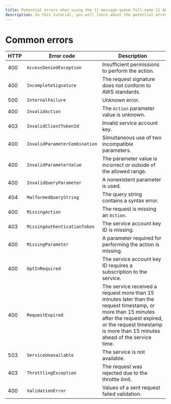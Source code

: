 ```yaml
---
title: Potential errors when using the {{ message-queue-full-name }} API
description: In this tutorial, you will learn about the potential errors when using the {{ message-queue-name }} API.
---
```


# Common errors

| HTTP | Error code | Description |
----- | ----- | -----
| 400 | `AccessDeniedException` | Insufficient permissions to perform the action. |
| 400 | `IncompleteSignature` | The request signature does not conform to AWS standards. |
| 500 | `InternalFailure` | Unknown error. |
| 400 | `InvalidAction` | The `Action` parameter value is unknown. |
| 403 | `InvalidClientTokenId` | Invalid service account key. |
| 400 | `InvalidParameterCombination` | Simultaneous use of two incompatible parameters. |
| 400 | `InvalidParameterValue` | The parameter value is incorrect or outside of the allowed range. |
| 400 | `InvalidQueryParameter` | A nonexistent parameter is used. |
| 404 | `MalformedQueryString` | The query string contains a syntax error. |
| 400 | `MissingAction` | The request is missing an `Action`. |
| 403 | `MissingAuthenticationToken` | The service account key ID is missing. |
| 400 | `MissingParameter` | A parameter required for performing the action is missing. |
| 400 | `OptInRequired` | The service account key ID requires a subscription to the service. |
| 400 | `RequestExpired` | The service received a request more than 15 minutes later than the request timestamp, or more than 15 minutes after the request expired, or the request timestamp is more than 15 minutes ahead of the service time. |
| 503 | `ServiceUnavailable` | The service is not available. |
| 403 | `ThrottlingException` | The request was rejected due to the throttle limit. |
| 400 | `ValidationError` | Values of a sent request failed validation. |

